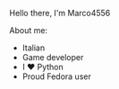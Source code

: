 Hello there, I'm Marco4556

About me:
- Italian
- Game developer
- I ❤️ Python
- Proud Fedora user
<!---
you should't be here. trust me.
--->
